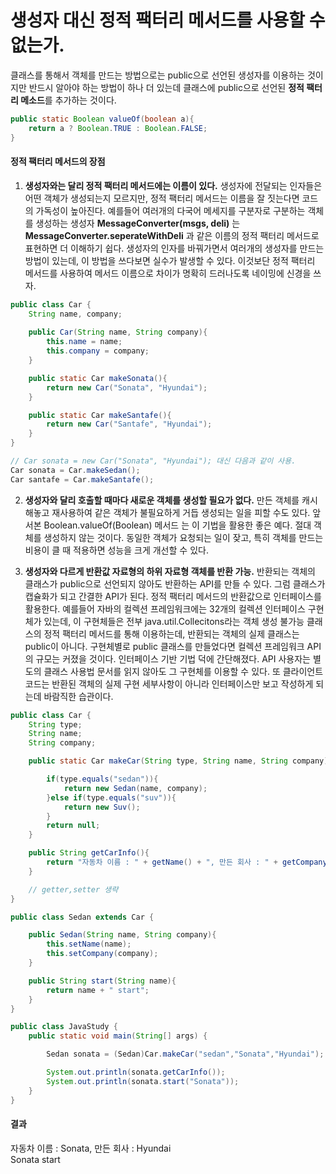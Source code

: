 # 생성자 대신 정적 팩터리 메서드를 사용할 수 없는가.

클래스를 통해서 객체를 만드는 방법으로는 public으로 선언된 생성자를 이용하는 것이지만 반드시 알아야 하는 방법이 하나 더 있는데 클래스에 public으로 선언된 **정적 팩터리 메소드**를 추가하는 것이다.

```java
public static Boolean valueOf(boolean a){
    return a ? Boolean.TRUE : Boolean.FALSE;
}
```

#### 정적 팩터리 메서드의 장점
1. **생성자와는 달리 정적 팩터리 메서드에는 이름이 있다.**
생성자에 전달되는 인자들은 어떤 객체가 생성되는지 모르지만, 정적 팩터리 메서드는 이름을 잘 짓는다면 코드의 가독성이 높아진다.
예를들어 여러개의 다국어 메세지를 구분자로 구분하는 객체를 생성하는 생성자 
**MessageConverter(msgs, deli)** 는 **MessageConverter.seperateWithDeli** 과
 같은 이름의 정적 팩터리 메서드로 표현하면 더 이해하기 쉽다.
생성자의 인자를 바꿔가면서 여러개의 생성자를 만드는 방법이 있는데, 이 방법을 쓰다보면 실수가 발생할 수 있다.
이것보단 정적 팩터리 메서드를 사용하여 메서드 이름으로 차이가 명확히 드러나도록 네이밍에 신경을 쓰자.

```java
public class Car {
    String name, company;
    
    public Car(String name, String company){
        this.name = name;
        this.company = company;
    }

    public static Car makeSonata(){
        return new Car("Sonata", "Hyundai");
    }

    public static Car makeSantafe(){
        return new Car("Santafe", "Hyundai");
    }
}
```

```java
// Car sonata = new Car("Sonata", "Hyundai"); 대신 다음과 같이 사용.
Car sonata = Car.makeSedan();
Car santafe = Car.makeSantafe();
``` 


2. **생성자와 달리 호출할 때마다 새로운 객체를 생성할 필요가 없다.**
만든 객체를 캐시해놓고 재사용하여 같은 객체가 불필요하게 거듭 생성되는 일을 피할 수도 있다. 앞서본 Boolean.valueOf(Boolean) 메서드
는 이 기법을 활용한 좋은 예다. 절대 객체를 생성하지 않는 것이다. 동일한 객체가 요청되는 일이 잦고, 특히 객체를 만드는 비용이 클 때 적용하면
성능을 크게 개선할 수 있다.

3. **생성자와 다르게 반환값 자료형의 하위 자료형 객체를 반환 가능.**
반환되는 객체의 클래스가 public으로 선언되지 않아도 반환하는 API를 만들 수 있다. 그럼 클래스가 캡슐화가 되고 간결한 API가 된다.
정적 팩터리 메서드의 반환값으로 인터페이스를 활용한다. 예를들어 자바의 컬렉션 프레임워크에는 32개의 컬렉션 인터페이스 구현체가 있는데, 이 구현체들은 전부 
java.util.Collecitons라는 객체 생성 불가능 클래스의 정적 팩터리 메서드를 통해 이용하는데, 반환되는 객체의 실제 클래스는 public이 아니다.
구현체별로 public 클래스를 만들었다면 컬렉션 프레임워크 API의 규모는 커졌을 것이다. 인터페이스 기반 기법 덕에 간단해졌다.
API 사용자는 별도의 클래스 사용법 문서를 읽지 않아도 그 구현체를 이용할 수 있다. 또 클라이언트 코드는 반환된 객체의 실제 구현 세부사항이 아니라
인터페이스만 보고 작성하게 되는데 바람직한 습관이다.

```java
public class Car {
    String type;
    String name;
    String company;

    public static Car makeCar(String type, String name, String company){

        if(type.equals("sedan")){
            return new Sedan(name, company);
        }else if(type.equals("suv")){
            return new Suv();
        }
        return null;
    }

    public String getCarInfo(){
        return "자동차 이름 : " + getName() + ", 만든 회사 : " + getCompany();
    }

    // getter,setter 생략
}
```

```java
public class Sedan extends Car {

    public Sedan(String name, String company){
        this.setName(name);
        this.setCompany(company);
    }

    public String start(String name){
        return name + " start";
    }
}
```

```java
public class JavaStudy {
    public static void main(String[] args) {

        Sedan sonata = (Sedan)Car.makeCar("sedan","Sonata","Hyundai");

        System.out.println(sonata.getCarInfo());
        System.out.println(sonata.start("Sonata"));
    }
}
```

#### 결과
자동차 이름 : Sonata, 만든 회사 : Hyundai <br/>
Sonata start

